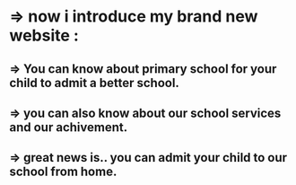 # => now i introduce my brand new website :


## => You can know about primary school for your child to admit a better school.
## => you can also know about our school services  and our achivement.
## => great news is.. you can admit your child to our school from home.
